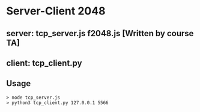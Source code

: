 # Server-Client 2048

## server: tcp\_server.js f2048.js [Written by course TA]
## client: tcp\_client.py

## Usage
```
> node tcp_server.js
> python3 tcp_client.py 127.0.0.1 5566
```
